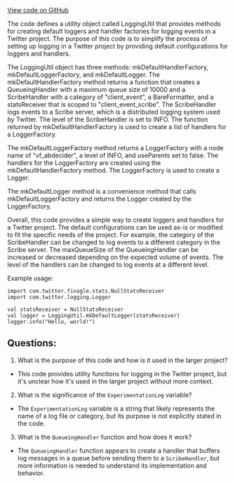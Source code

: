 [View code on GitHub](https://github.com/misbahsy/the-algorithm/visibilitylib/src/main/scala/com/twitter/visibility/util/LoggingUtil.scala)

The code defines a utility object called LoggingUtil that provides methods for creating default loggers and handler factories for logging events in a Twitter project. The purpose of this code is to simplify the process of setting up logging in a Twitter project by providing default configurations for loggers and handlers.

The LoggingUtil object has three methods: mkDefaultHandlerFactory, mkDefaultLoggerFactory, and mkDefaultLogger. The mkDefaultHandlerFactory method returns a function that creates a QueueingHandler with a maximum queue size of 10000 and a ScribeHandler with a category of "client_event", a BareFormatter, and a statsReceiver that is scoped to "client_event_scribe". The ScribeHandler logs events to a Scribe server, which is a distributed logging system used by Twitter. The level of the ScribeHandler is set to INFO. The function returned by mkDefaultHandlerFactory is used to create a list of handlers for a LoggerFactory.

The mkDefaultLoggerFactory method returns a LoggerFactory with a node name of "vf_abdecider", a level of INFO, and useParents set to false. The handlers for the LoggerFactory are created using the mkDefaultHandlerFactory method. The LoggerFactory is used to create a Logger.

The mkDefaultLogger method is a convenience method that calls mkDefaultLoggerFactory and returns the Logger created by the LoggerFactory.

Overall, this code provides a simple way to create loggers and handlers for a Twitter project. The default configurations can be used as-is or modified to fit the specific needs of the project. For example, the category of the ScribeHandler can be changed to log events to a different category in the Scribe server. The maxQueueSize of the QueueingHandler can be increased or decreased depending on the expected volume of events. The level of the handlers can be changed to log events at a different level. 

Example usage:

```
import com.twitter.finagle.stats.NullStatsReceiver
import com.twitter.logging.Logger

val statsReceiver = NullStatsReceiver
val logger = LoggingUtil.mkDefaultLogger(statsReceiver)
logger.info("Hello, world!")
```
## Questions: 
 1. What is the purpose of this code and how is it used in the larger project?
- This code provides utility functions for logging in the Twitter project, but it's unclear how it's used in the larger project without more context.

2. What is the significance of the `ExperimentationLog` variable?
- The `ExperimentationLog` variable is a string that likely represents the name of a log file or category, but its purpose is not explicitly stated in the code.

3. What is the `QueueingHandler` function and how does it work?
- The `QueueingHandler` function appears to create a handler that buffers log messages in a queue before sending them to a `ScribeHandler`, but more information is needed to understand its implementation and behavior.